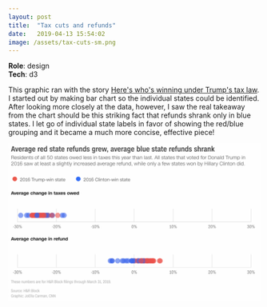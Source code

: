 ```yaml
---
layout: post
title:  "Tax cuts and refunds"
date:   2019-04-13 15:54:02
image: /assets/tax-cuts-sm.png
---
```


**Role**: design  
**Tech**: d3

This graphic ran with the story [Here's who's winning under Trump's tax law](https://www.cnn.com/2019/04/13/politics/tax-reform-winners-and-losers/index.html). I started out by making bar chart so the individual states could be identified. After looking more closely at the data, however, I saw the real takeaway from the chart should be this striking fact that refunds shrank only in blue states. I let go of individual state labels in favor of showing the red/blue grouping and it became a much more concise, effective piece! 

[![](/assets/tax-cuts.png)](https://www.cnn.com/2019/04/13/politics/tax-reform-winners-and-losers/index.html)
